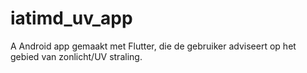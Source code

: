 # iatimd_uv_app

A Android app gemaakt met Flutter, die de gebruiker adviseert op het gebied van zonlicht/UV straling. 